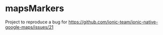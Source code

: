 # mapsMarkers
Project to reproduce a bug for https://github.com/ionic-team/ionic-native-google-maps/issues/21
